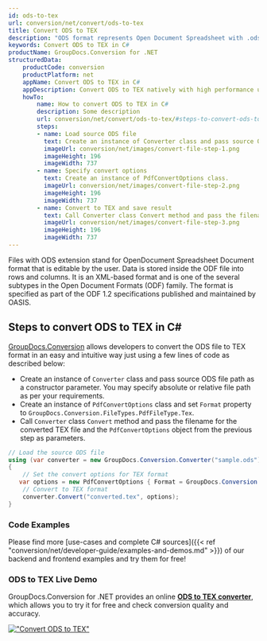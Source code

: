 ```yaml
---
id: ods-to-tex
url: conversion/net/convert/ods-to-tex
title: Convert ODS to TEX
description: "ODS format represents Open Document Spreadsheet with .ods extension. Learn how to convert ODS to TEX file programmatically in C# language using GroupDocs.Conversion for .NET library."
keywords: Convert ODS to TEX in C#
productName: GroupDocs.Conversion for .NET
structuredData:
    productCode: conversion
    productPlatform: net
    appName: Convert ODS to TEX in C#
    appDescription: Convert ODS to TEX natively with high performance using C# language and server side GroupDocs.Conversion for .NET APIs, without the use of any software like Microsoft or Open Office.
    howTo:
        name: How to convert ODS to TEX in C# 
        description: Some description
        url: conversion/net/convert/ods-to-tex/#steps-to-convert-ods-to-tex-in-c
        steps:
        - name: Load source ODS file 
          text: Create an instance of Converter class and pass source ODS file path as a constructor parameter. You may specify absolute or relative file path as per your requirements. 
          imageUrl: conversion/net/images/convert-file-step-1.png
          imageHeight: 196
          imageWidth: 737
        - name: Specify convert options 
          text: Create an instance of PdfConvertOptions class.
          imageUrl: conversion/net/images/convert-file-step-2.png
          imageHeight: 196
          imageWidth: 737
        - name: Convert to TEX and save result 
          text: Call Converter class Convert method and pass the filename for the converted HTML file and the PdfConvertOptions object from the previous step as parameters.
          imageUrl: conversion/net/images/convert-file-step-3.png
          imageHeight: 196
          imageWidth: 737
---
```


Files with ODS extension stand for OpenDocument Spreadsheet Document format that is editable by the user. Data is stored inside the ODF file into rows and columns. It is an XML-based format and is one of the several subtypes in the Open Document Formats (ODF) family. The format is specified as part of the ODF 1.2 specifications published and maintained by OASIS.

## Steps to convert ODS to TEX in C#

[GroupDocs.Conversion](https://products.groupdocs.com/conversion/net) allows developers to convert the ODS file to TEX format in an easy and intuitive way just using a few lines of code as described below:

* Create an instance of `Converter` class and pass source ODS file path as a constructor parameter. You may specify absolute or relative file path as per your requirements. 
* Create an instance of `PdfConvertOptions` class and set `Format` property to `GroupDocs.Conversion.FileTypes.PdfFileType.Tex`.
* Call `Converter` class `Convert` method and pass the filename for the converted TEX file and the `PdfConvertOptions` object from the previous step as parameters.

```csharp
// Load the source ODS file
using (var converter = new GroupDocs.Conversion.Converter("sample.ods"))
{
    // Set the convert options for TEX format
   var options = new PdfConvertOptions { Format = GroupDocs.Conversion.FileTypes.PdfFileType.Tex };
    // Convert to TEX format
    converter.Convert("converted.tex", options);
}
```

### Code Examples

Please find more [use-cases and complete C# sources]({{< ref "conversion/net/developer-guide/examples-and-demos.md" >}}) of our backend and frontend examples and try them for free!

### ODS to TEX Live Demo

GroupDocs.Conversion for .NET provides an online [**ODS to TEX converter**](https://products.groupdocs.app/conversion/ods-to-tex), which allows you to try it for free and check conversion quality and accuracy.

[!["Convert ODS to TEX"](conversion/net/images/convert-to-tex/convert-ods-to-tex.png)](https://products.groupdocs.app/conversion/ods-to-tex)